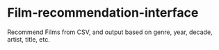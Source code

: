 # Film-recommendation-interface
 Recommend Films from CSV, and output based on genre, year, decade, artist, title, etc.
